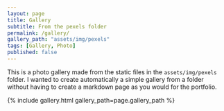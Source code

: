 ```yaml
---
layout: page
title: Gallery
subtitle: From the pexels folder
permalink: /gallery/
gallery_path: "assets/img/pexels"
tags: [Gallery, Photo]
published: false
---
```


This is a photo gallery made from the static files in the `assets/img/pexels` folder. 
I wanted to create automatically a simple gallery from a folder without having to create a markdown page as you would for the portfolio.


{% include gallery.html gallery_path=page.gallery_path %}